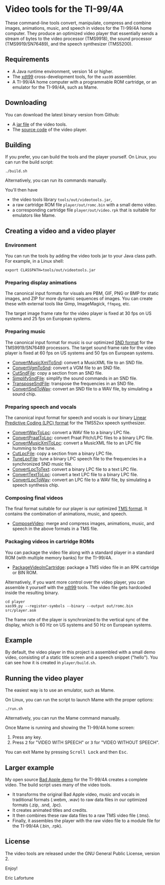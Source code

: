 # Video tools for the TI-99/4A

These command-line tools convert, manipulate, compress and combine images,
animations, music, and speech in videos for the TI-99/4A home computer. They
produce an optimized video player that essentially sends a stream of bytes to
the video processor (TMS9918), the sound processor (TMS9919/SN76489), and the
speech synthesizer (TMS5200).

## Requirements

* A Java runtime environment, version 14 or higher.
* The [xdt99](https://github.com/endlos99/xdt99) cross-development tools, for
  the `xas99` assembler.
* A TI-99/4A home computer with a programmable ROM cartridge, or an emulator
  for the TI-99/4A, such as Mame.

## Downloading

You can download the latest binary version from Github:

* A [jar file](https://github.com/EricLafortune/VideoTools/releases/latest) of
  the video tools.
* The [source
  code](https://github.com/EricLafortune/VideoTools/tree/master/player/src)
  of the video player.

## Building

If you prefer, you can build the tools and the player yourself.
On Linux, you can run the build script:

    ./build.sh

Alternatively, you can run its commands manually.

You'll then have
* the video tools library `tools/out/videotools.jar`,
* a raw cartridge ROM file `player/out/romc.bin` with a small demo video.
* a corresponding cartridge file `player/out/video.rpk` that is suitable for
  emulators like Mame.

## Creating a video and a video player

### Environment

You can run the tools by adding the video tools jar to your Java class path.
For example, in a Linux shell:

    export CLASSPATH=tools/out/videotools.jar

### Preparing display animations

The canonical input formats for visuals are PBM, GIF, PNG or BMP for static
images, and ZIP for more dynamic sequences of images. You can create these
with external tools like Gimp, ImageMagick, `ffmpeg`, etc.

The target image frame rate for the video player is fixed at 30 fps on US
systems and 25 fps on European systems.

### Preparing music

The canonical input format for music is our optimized
[SND format](docs/SndFileFormat.md) for the TMS9919/SN76489 processors. The
target sound frame rate for the video player is fixed at 60 fps on US
systems and 50 fps on European systems.

* [ConvertMusicXmlToSnd](docs/ConvertMusicXmlToSnd.md): convert a MusicXML
  file to an SND file.
* [ConvertVgmToSnd](docs/ConvertVgmToSnd.md): convert a VGM file to an SND
  file.
* [CutSndFile](docs/CutSndFile.md): copy a section from an SND file.
* [SimplifySndFile](docs/SimplifySndFile.md): simplify the sound commands in
  an SND file.
* [TransposeSndFile](docs/TransposeSndFile.md): transpose the frequencies in
  an SND file.
* [ConvertSndToWav](docs/ConvertSndToWav.md): convert an SND file to a WAV
  file, by simulating a sound chip.

### Preparing speech and vocals

The canonical input format for speech and vocals is our binary
[Linear Predictive Coding (LPC) format](docs/LpcFileFormat.md) for the TMS52xx
speech synthesizer.

* [ConvertWavToLpc](docs/ConvertWavToLpc.md): convert a WAV file to a binary
  LPC file.
* [ConvertPraatToLpc](docs/ConvertPraatToLpc.md): convert Praat Pitch/LPC files
  to a binary LPC file.
* [ConvertMusicXmlToLpc](docs/ConvertMusicXmlToLpc.md): convert a MusicXML
  file to an LPC file humming to the tune.
* [CutLpcFile](docs/CutLpcFile.md): copy a section from a binary LPC file.
* [TuneLpcFile](docs/TuneLpcFile.md): tune a binary LPC speech file to the
  frequencies in a synchronized SND music file.
* [ConvertLpcToText](docs/ConvertLpcToText.md): convert a binary LPC file to a
  text LPC file.
* [ConvertTextToLpc](docs/ConvertTextToLpc.md): convert a text LPC file to a
  binary LPC file.
* [ConvertLpcToWav](docs/ConvertLpcToWav.md): convert an LPC file to a WAV
  file, by simulating a speech synthesis chip.

### Composing final videos

The final format suitable for our player is our optimized
[TMS format](docs/TmsFileFormat.md). It contains the combination of animations,
music, and speech.

* [ComposeVideo](docs/ComposeVideo.md): merge and compress images, animations,
  music, and speech in the above formats in a TMS file.

### Packaging videos in cartridge ROMs

You can package the video file along with a standard player in a standard
ROM (with multiple memory banks) for the TI-99/4A.

* [PackageVideoInCartridge](docs/PackageVideoInCartridge.md): package a TMS
  video file in an RPK cartridge or BIN ROM.

Alternatively, if you want more control over the video player, you can
assemble it yourself with the [xdt99](https://github.com/endlos99/xdt99) tools.
The video file gets hardcoded inside the resulting binary.

    cd player
    xas99.py --register-symbols --binary --output out/romc.bin src/player.asm

The frame rate of the player is synchronized to the vertical sync of the
display, which is 60 Hz on US systems and 50 Hz on European systems.

## Example

By default, the video player in this project is assembled with a small demo
video, consisting of a static title screen and a speech snippet ("hello").
You can see how it is created in `player/build.sh`.

## Running the video player

The easiest way is to use an emulator, such as Mame.

On Linux, you can run the script to launch Mame with the proper options:

    ./run.sh

Alternatively, you can run the Mame command manually.

Once Mame is running and showing the TI-99/4A home screen:

1. Press any key.
2. Press <kbd>2</kbd> for "VIDEO WITH SPEECH" or <kbd>3</kbd> for "VIDEO
   WITHOUT SPEECH".

You can exit Mame by pressing <kbd>Scroll Lock</kbd> and then <kbd>Esc</kbd>.

## Larger example

My open source [Bad Apple demo](https://github.com/EricLafortune/BadApple/)
for the TI-99/4A creates a complete video. The build script uses many of the
video tools.

* It transforms the original Bad Apple video, music and vocals in traditional
  formats (.webm, .wav) to raw data files in our optimized formats (.zip, .snd,
  .lpc).
* It creates animated titles and credits.
* It then combines these raw data files to a raw TMS video file (.tms).
* Finally, it assembles the player with the raw video file to a module file
  for the TI-99/4A (.bin, .rpk).

## License

The video tools are released under the GNU General Public License, version 2.

Enjoy!

Eric Lafortune
